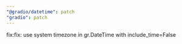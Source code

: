 ```yaml
---
"@gradio/datetime": patch
"gradio": patch
---
```


fix:fix: use system timezone in gr.DateTime with include_time=False
